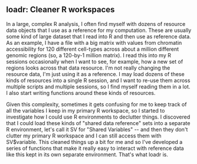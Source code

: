 loadr: Cleaner R workspaces
-----------------------------------------------
In a large, complex R analysis, I often find myself with dozens of resource data objects that I use as a reference for my computation. These are usually some kind of large dataset that I read into R and then use as reference data. As an example, I have a file with a big matrix with values from chromatin accessibility for 120 different cell-types across about a million different genomic regions (so, a 120-by-1 million matrix). I read this into my R sessions occasionally when I want to see, for example, how a new set of regions looks across that data resource. I'm not really changing the resource data, I'm just using it as a reference. I may load dozens of these kinds of resources into a single R session, and I want to re-use them across multiple scripts and multiple sessions, so I find myself reading them in a lot. I also start writing functions around these kinds of resources.

Given this complexity, sometimes it gets confusing for me to keep track of all the variables I keep in my primary R workspace, so I started to investigate how I could use R environments to declutter things. I discovered that I could load these kinds of "shared data reference" sets into a separate R environment, let's call it SV for "Shared Variables" -- and then they don't clutter my primary R workspace and I can still access them with SV$variable. This cleaned things up a bit for me and so I've developed a series of functions that make it really easy to interact with reference data like this kept in its own separate environment. That's what loadr is.





